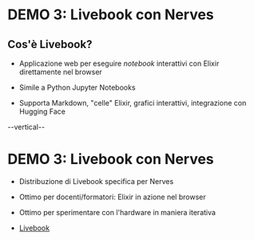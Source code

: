 # DEMO 3: Livebook con Nerves

## Cos'è Livebook?

* Applicazione web per eseguire _notebook_ interattivi con Elixir direttamente nel browser

* Simile a Python Jupyter Notebooks

* Supporta Markdown, "celle" Elixir, grafici interattivi, integrazione con Hugging Face

--vertical--

# DEMO 3: Livebook con Nerves

* Distribuzione di Livebook specifica per Nerves

* Ottimo per docenti/formatori: Elixir in azione nel browser

* Ottimo per sperimentare con l'hardware in maniera iterativa 

* [Livebook](http://nerves.local/)
